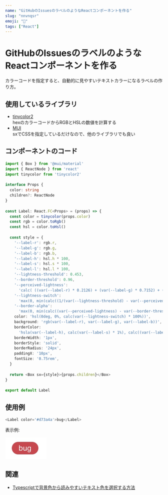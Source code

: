 ```yaml
---
name: "GitHubのIssuesのラベルのようなReactコンポーネントを作る"
slug: "nnvnqsr"
emoji: "🎨"
tags: ["React"]
---
```


# GitHubのIssuesのラベルのようなReactコンポーネントを作る

カラーコードを指定すると、自動的に見やすいテキストカラーになるラベルの作り方。

## 使用しているライブラリ

- [tinycolor2](https://bgrins.github.io/TinyColor/)  
  hexのカラーコードからRGBとHSLの数値を計算する
- [MUI](https://mui.com/)  
  sxでCSSを指定しているだけなので、他のライブラリでも良い

## コンポーネントのコード

```typescript
import { Box } from '@mui/material'
import { ReactNode } from 'react'
import tinycolor from 'tinycolor2'

interface Props {
  color: string
  children?: ReactNode
}

const Label: React.FC<Props> = (props) => {
  const color = tinycolor(props.color)
  const rgb = color.toRgb()
  const hsl = color.toHsl()

  const style = {
    '--label-r': rgb.r,
    '--label-g': rgb.g,
    '--label-b': rgb.b,
    '--label-h': hsl.h * 100,
    '--label-s': hsl.s * 100,
    '--label-l': hsl.l * 100,
    '--lightness-threshold': 0.453,
    '--border-threshold': 0.96,
    '--perceived-lightness':
      'calc( ((var(--label-r) * 0.2126) + (var(--label-g) * 0.7152) + (var(--label-b) * 0.0722)) / 255 )',
    '--lightness-switch':
      'max(0, min(calc((1/(var(--lightness-threshold) - var(--perceived-lightness)))), 1))',
    '--border-alpha':
      'max(0, min(calc((var(--perceived-lightness) - var(--border-threshold)) * 100), 1))',
    color: 'hsl(0deg, 0%, calc(var(--lightness-switch) * 100%))',
    background: 'rgb(var(--label-r), var(--label-g), var(--label-b))',
    borderColor:
      'hsla(var(--label-h), calc(var(--label-s) * 1%), calc((var(--label-l) - 25) * 1%), var(--border-alpha))',
    borderWidth: '1px',
    borderStyle: 'solid',
    borderRadius: '24px',
    paddingX: '10px',
    fontSize: '0.75rem',
  }

  return <Box sx={style}>{props.children}</Box>
}

export default Label
```

## 使用例

```typescript
<Label color='#d73a4a'>bug</Label>
```

表示例:

![](GitHub%E3%81%AEIssues%E3%81%AE%E3%83%A9%E3%83%99%E3%83%AB%E3%81%AE%E3%82%88%E3%81%86%E3%81%AAReact%E3%82%B3%E3%83%B3%E3%83%9D%E3%83%BC%E3%83%8D%E3%83%B3%E3%83%88%E3%82%92%E4%BD%9C%E3%82%8B01.jpg)

## 関連

- [Typescriptで背景色から読みやすいテキスト色を選択する方法](../TypeScript/Typescript%E3%81%A7%E8%83%8C%E6%99%AF%E8%89%B2%E3%81%8B%E3%82%89%E8%AA%AD%E3%81%BF%E3%82%84%E3%81%99%E3%81%84%E3%83%86%E3%82%AD%E3%82%B9%E3%83%88%E8%89%B2%E3%82%92%E9%81%B8%E6%8A%9E%E3%81%99%E3%82%8B%E6%96%B9%E6%B3%95.md)
